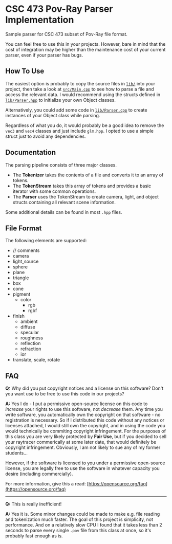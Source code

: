 
# CSC 473 Pov-Ray Parser Implementation

Sample parser for CSC 473 subset of Pov-Ray file format.

You can feel free to use this in your projects.
However, bare in mind that the cost of integration may be higher than the maintenance cost of your current parser,
even if your parser has bugs.


## How To Use

The easiest option is probably to copy the source files in [`lib/`](lib/) into your project,
then take a look at [`src/Main.cpp`](src/Main.cpp) to see how to parse a file and access the relevant data.
I would recommend using the structs defined in [`lib/Parser.hpp`](lib/Parser.hpp) to initialize your own Object classes.

Alternatively, you could add some code in [`lib/Parser.cpp`](lib/Parser.cpp) to create instances of your Object class while parsing.

Regardless of what you do, it would probably be a good idea to remove the `vec3` and `vec4` classes and just include `glm.hpp`.
I opted to use a simple struct just to avoid any dependencies.


## Documentation

The parsing pipeline consists of three major classes.

- The **Tokenizer** takes the contents of a file and converts it to an array of tokens.
- The **TokenStream** takes this array of tokens and provides a basic iterator with some common operations.
- The **Parser** uses the TokenStream to create camera, light, and object structs containing all relevant scene information.

Some additional details can be found in most `.hpp` files.


## File Format

The following elements are supported:

- // comments
- camera
- light_source
- sphere
- plane
- triangle
- box
- cone
- pigment
  - color
    - rgb
    - rgbf
- finish
  - ambient
  - diffuse
  - specular
  - roughness
  - reflection
  - refraction
  - ior
- translate, scale, rotate

## FAQ

**Q:** Why did you put copyright notices and a license on this software?
Don't you want use to be free to use this code in our projects?

**A:** Yes I do - I put a permissive open-source license on this code to
*increase* your rights to use this software, not *decrease* them.
Any time you write software, you automatically own the copyright on that software - no registration is necessary.
So if I distributed this code without any notices or licenses attached,
I would still own the copyright, and in using the code you would technically be commiting copyright infringement.
For the purposes of this class you are very likely protected by **Fair Use**,
but if you decided to sell your raytracer commerically at some later date,
that would definitely be copyright infringement.
Obviously, I am not likely to sue any of my former students...

However, if the software is licensed to you under a permissive open-source license,
you are legally free to use the software in whatever capacity you desire (including commercially).

For more information, give this a read: [https://opensource.org/faq](https://opensource.org/faq)

---

**Q:** This is really inefficient!

**A:** Yes it is. Some minor changes could be made to make e.g. file reading and tokenization much faster.
The goal of this project is simplicity, not performance.
And on a relatively slow CPU I found that it takes less than 2 seconds to parse every single `.pov` file from this class at once,
so it's probably fast enough as is.
